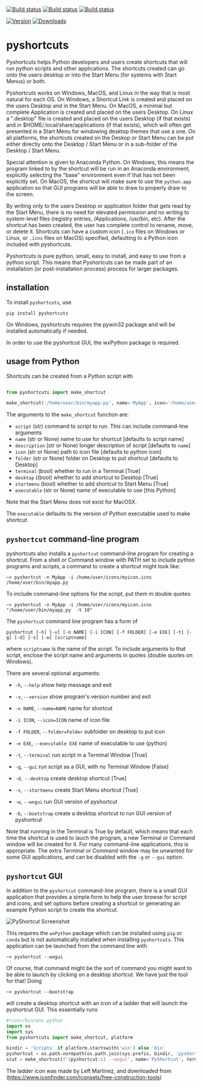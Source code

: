 [![Build status](https://github.com/newville/pyshortcuts/actions/workflows/test-ubuntu.yml/badge.svg)](https://github.com/newville/pyshortcuts/actions/workflows/test-ubuntu.yml)
[![Build status](https://github.com/newville/pyshortcuts/actions/workflows/test-windows.yml/badge.svg)](https://github.com/newville/pyshortcuts/actions/workflows/test-windows.yml)
[![Build status](https://github.com/newville/pyshortcuts/actions/workflows/test-windows_py310.yml/badge.svg)](https://github.com/newville/pyshortcuts/actions/workflows/test-windows_py310.yml)

[![Version](https://img.shields.io/pypi/v/pyshortcuts.svg)](https://pypi.org/project/pyshortcuts)
[![Downloads](https://img.shields.io/pypi/dm/pyshortcuts.svg)](https://pypi.org/project/pyshortcuts)


# pyshortcuts


Pyshortcuts helps Python developers and users create shortcuts that will
run python scripts and other applications.  The shortcuts created can go
onto the users desktop or into the Start Menu (for systems with Start
Menus) or both.

Pyshortcuts works on Windows, MacOS, and Linux in the way that is most
natural for each OS.  On Windows, a Shortcut Link is created and
placed on the users Desktop and in the Start Menu. On MacOS, a minimal but
complete Application is created and placed on the users Desktop.  On Linux
a ".desktop" file is created and placed on the users Desktop (if that
exists) and in $HOME/.local/share/applications (if that exists), which will
often get presented in a Start Menu for windowing desktop themes that use a
one.  On all platforms, the shortcuts created on the Deskop or Start
Menu can be put either directly onto the Desktop / Start Menu or in a sub-folder
of the Desktop / Start Menu.

Special attention is given to Anaconda Python.  On Windows, this means the
program linked to by the shortcut will be run in an Anaconda environment,
explicitly selecting the "base" environment even if that has not been
explicitly set.  On MacOS, the shortcut will make sure to use the
`python.app` application so that GUI programs will be able to draw to
properly draw to the screen.

By writing only to the users Desktop or application folder that gets read
by the Start Menu, there is no need for elevated permission and no writing
to system-level files (registry entries, /Applications, /usr/bin, etc).
After the shortcut has been created, the user has complete control to
rename, move, or delete it.  Shortcuts can have a custom icon (`.ico` files
on Windows or Linux, or `.icns` files on MacOS) specified, defaulting to a
Python icon included with pyshortcuts.

Pyshortcuts is pure python, small, easy to install, and easy to use from a
python script.   This means that Pyshortcuts can be made part of an
installation (or post-installation process) process for larger packages.

## installation

To install `pyshortcuts`, use

```
pip install pyshortcuts
```

On Windows, pyshortcuts requires the pywin32 package and will be installed
automatically if needed.

In order to use the pyshortcut GUI, the wxPython package is required.

## usage from Python

Shortcuts can be created from a Python script with

```python

from pyshortcuts import make_shortcut

make_shortcut('/home/user/bin/myapp.py', name='MyApp', icon='/home/user/icons/myicon.ico')
```

The arguments to the `make_shortcut` function are:

  * `script`      (str) command to script to run. This can include command-line arguments
  * `name`        (str or None) name to use for shortcut [defaults to script name]
  * `description` (str or None) longer description of script [defaults to `name`]
  * `icon`        (str or None) path to icon file [defaults to python icon]
  * `folder`      (str or None) folder on Desktop to put shortcut [defaults to Desktop]
  * `terminal`    (bool) whether to run in a Terminal [True]
  * `desktop`  ((bool) whether to add shortcut to Desktop [True]
  * `startmenu`   (bool) whether to add shortcut to Start Menu [True]
  * `executable`  (str or None) name of executable to use [this Python]

Note that the Start Menu does not exist for MacOSX.

The `executable` defaults to the version of Python executable used to make shortcut.


##  `pyshortcut` command-line program

pyshortcuts also installs a `pyshortcut` command-line program for creating a shortcut.
From a shell or Command window with PATH set to include python programs and scripts,
a command to create a shortcut might look like:

```
~> pyshortcut -n MyApp -i /home/user/icons/myicon.icns  /home/user/bin/myapp.py
```

To include command-line options for the script, put them in double quotes

```
~> pyshortcut -n MyApp -i /home/user/icons/myicon.icns "/home/user/bin/myapp.py  -t 10"
```

The `pyshortcut` command line program has a form of

```
pyshortcut [-h] [-v] [-n NAME] [-i ICON] [-f FOLDER] [-e EXE] [-t] [-g] [-d] [-s] [-w] [scriptname]
```

where `scriptname` is the name of the script.  To include arguments to that
script, enclose the script name and arguments in quotes (double quotes on
Windows).


There are several optional arguments:


  * `-h`, `--help`      show help message and exit
  * `-v`, `--version`   show program's version number and exit
  * `-n NAME`, `--name=NAME` name for shortcut
  * `-i ICON`, `--icon=ICON` name of icon file
  * `-f FOLDER`, `--folder=Folder` subfolder on desktop to put icon
  * `-e EXE`, `--executable EXE`     name of executable to use (python)

  * `-t`, `--terminal` run script in a Terminal Window [True]
  * `-g`, `--gui`      run script as a GUI, with no Terminal Window [False]
  * `-d`,` --desktop`         create desktop shortcut [True]
  * `-s`, `--startmenu`       create Start Menu shortcut [True]
  * `-w`, `--wxgui`    run GUI version of pyshortcut
  * `-b`, `--bootstrap`   create a desktop shortcut to run GUI version of pyshortcut

Note that running in the Terminal is True by default, which means that each
time the shortcut is used to lauch the program, a new Terminal or Command
window will be created for it.  For many command-line applications, this is
appropriate.  The extra Terminal or Command window may be unwanted for some GUI
applications, and can be disabled with the `-g` or `--gui` option.


## `pyshortcut` GUI

In addition to the `pyshortcut` command-line program, there is a small GUI
application that provides a simple form to help the user browse for script
and icons, and set options before creating a shortcut or generating an
example Python script to create the shortcut.

![PyShortcut Screenshot](doc/pyshortcutgui_screenshot.png)

This requires the `wxPython` package which can be installed using `pip` or
`conda` but is not automatically installed when installing `pyshortcuts`.
This application can be launched from the command line with

```
~> pyshortcut --wxgui
```

Of course, that command might be the sort of command you might want to be able
to launch by clicking on a desktop shortcut.  We have just the tool for that!  Doing

```
~> pyshortcut --bootstrap
```

will create a desktop shortcut with an icon of a ladder that will launch
the pyshortcut GUI.  This essentially runs


```python
#!/usr/bin/env python
import os
import sys
from pyshortcuts import make_shortcut, platform

bindir = 'Scripts' if platform.startswith('win') else 'bin'
pyshortcut = os.path.normpath(os.path.join(sys.prefix, bindir, 'pyshortcut'))
scut = make_shortcut(f"{pyshortcut:s} --wxgui", name='PyShortcut', terminal=False)
```

The ladder icon was made by Left Martinez, and downloaded from
(https://www.iconfinder.com/iconsets/free-construction-tools)
